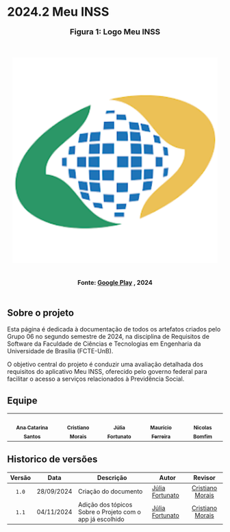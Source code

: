 # 2024.2 Meu INSS

<div align="center">
  <font size="4"><p style="text-align: center; margin-bottom: 50px;"><b>Figura 1: Logo Meu INSS</b></p></font>
</div>

<div align="center">
<img src="./imagens/logoinss.svg" alt="Logo inss" style=" max-width: 100%; height: auto; margin-bottom: 20px;">
</div>
<div align="center">
<p style="text-align: center; margin-bottom: 50px;">
  <b>Fonte: <a href="https://play.google.com/store/apps/details?id=br.gov.dataprev.meuinss&hl=pt_BR">Google Play</a> , 2024</b>
</p>
</div>

## Sobre o projeto
Esta página é dedicada à documentação de todos os artefatos criados pelo Grupo 06 no segundo semestre de 2024, na disciplina de Requisitos de Software da Faculdade de Ciências e Tecnologias em Engenharia da Universidade de Brasília (FCTE-UnB).

O objetivo central do projeto é conduzir uma avaliação detalhada dos requisitos do aplicativo Meu INSS, oferecido pelo governo federal para facilitar o acesso a serviços relacionados à Previdência Social.

## Equipe

<table>
  <tr>
    <td align="center"><a href="http://github.com/an4catarina"><img style="border-radius: 50%;" src="http://github.com/an4catarina.png" width="100px;" alt=""/><br /><sub><b>Ana Catarina Santos</b></sub></a><br/>
    <td align="center"><a href="http://github.com/CristianoMoraiss"><img style="border-radius: 50%;" src="http://github.com/CristianoMoraiss.png" width="100px;" alt=""/><br /><sub><b>Cristiano Morais</b></sub></a><br/><a href="Link git" title="Rocketseat"></a></td>
    <td align="center"><a href="http://github.com/julia-fortunato"><img style="border-radius: 50%;" src="http://github.com/julia-fortunato.png" width="100px;" alt=""/><br /><sub><b>Júlia Fortunato</b></sub></a><br/><a href="Link git" title="Rocketseat"></a></td>
    <td align="center"><a href="https://github.com/mauricio-araujoo"><img style="border-radius: 50%;" src="https://github.com/mauricio-araujoo.png" width="100px;" alt=""/><br/><sub><b>Maurício Ferreira</b></sub></a><br/>
    <td align="center"><a href="http://github.com/nickgehjk"><img style="border-radius: 50%;" src="http://github.com/nickgehjk.png" width="100px;" alt=""/><br><sub><b>Nicolas Bomfim</b></sub></a><br/>
  </tr>
</table>

## Historico de versões

|Versão|Data|Descrição|Autor|Revisor|
|:----:|----|---------|-----|:-------:|
|`1.0`|28/09/2024|Criação do documento|[Júlia Fortunato](https://github.com/julia-fortunato)|[Cristiano Morais](https://github.com/CristianoMoraiss)|
|`1.1`|04/11/2024|Adição dos tópicos Sobre o Projeto com o app já escolhido|[Júlia Fortunato](https://github.com/julia-fortunato)|[Cristiano Morais](https://github.com/CristianoMoraiss)|

